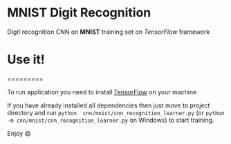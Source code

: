 MNIST Digit Recognition
==========================

Digit recognition CNN on **MNIST** training set on _TensorFlow_ framework

# Use it!
=========

To run application you need to install [TensorFlow](https://www.tensorflow.org/) on your machine

If you have already installed all dependencies then just move to project directory and run `python  cnn/mnist/cnn_recognition_learner.py` (or `python -m cnn/mnist/cnn_recognition_learner.py` on Windows) to start training.

Enjoy :smile: